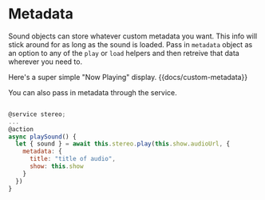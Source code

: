# Metadata

Sound objects can store whatever custom metadata you want. This info will stick around for as long as the sound is loaded. Pass in `metadata` object as an option to any of the `play` or `load` helpers and then retreive that data wherever you need to.

Here's a super simple "Now Playing" display.
{{docs/custom-metadata}}

You can also pass in metadata through the service.

```js

@service stereo;
...
@action
async playSound() {
  let { sound } = await this.stereo.play(this.show.audioUrl, {
    metadata: {
      title: "title of audio",
      show: this.show
    }
  })
}
```
